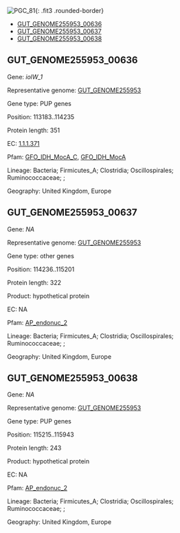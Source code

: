 ![PGC_81](../static/images/Clusters_figure/PGC_81.jpg){: .fit3 .rounded-border}

<ul id="myTab" class="nav nav-tabs">
  <li class="active">
        <a href="#tab1" data-toggle="tab">GUT_GENOME255953_00636</a>
  </li>
<li><a href="#tab2" data-toggle="tab">GUT_GENOME255953_00637</a></li>
<li><a href="#tab3" data-toggle="tab">GUT_GENOME255953_00638</a></li>
</ul>

<div id="myTabContent" class="tab-content">
  <div class="tab-pane fade in active" id="tab1">

<h2 id="GUT_GENOME255953_00636">GUT_GENOME255953_00636</h2>
<p>Gene: <em>iolW_1</em>
<p>Representative genome: <a href="https://www.ebi.ac.uk/metagenomics/genomes/MGYG-HGUT-04022">GUT_GENOME255953</a></p>
<p>Gene type: PUP genes</p>
<p>Position: 113183..114235</p>
<p>Protein length: 351</p>
<p>EC: <a href="https://www.brenda-enzymes.org/enzyme.php?ecno=1.1.1.371">1.1.1.371</a></p>
<p>Pfam: <a href="http://pfam.xfam.org/family/GFO_IDH_MocA_C">GFO_IDH_MocA_C</a>, <a href="http://pfam.xfam.org/family/GFO_IDH_MocA">GFO_IDH_MocA</a></p>
<p>Lineage: Bacteria; Firmicutes_A; Clostridia; Oscillospirales; Ruminococcaceae; ; </p>
<p>Geography: United Kingdom, Europe</p>
  </div>

  <div class="tab-pane fade" id="tab2">

<h2 id="GUT_GENOME255953_00637">GUT_GENOME255953_00637</h2>
<p>Gene: <em>NA</em></p>
<p>Representative genome: <a href="https://www.ebi.ac.uk/metagenomics/genomes/MGYG-HGUT-04022">GUT_GENOME255953</a></p>
<p>Gene type: other genes</p>
<p>Position: 114236..115201</p>
<p>Protein length: 322</p>
<p>Product: hypothetical protein</p>
<p>EC: NA</p>
<p>Pfam: <a href="http://pfam.xfam.org/family/AP_endonuc_2">AP_endonuc_2</a></p>

<p>Lineage: Bacteria; Firmicutes_A; Clostridia; Oscillospirales; Ruminococcaceae; ; </p>
<p>Geography: United Kingdom, Europe</p>

  </div>
  <div class="tab-pane fade" id="tab3">

<h2 id="GUT_GENOME255953_00638">GUT_GENOME255953_00638</h2>
<p>Gene: <em>NA</em></p>
<p>Representative genome: <a href="https://www.ebi.ac.uk/metagenomics/genomes/MGYG-HGUT-04022">GUT_GENOME255953</a></p>
<p>Gene type: PUP genes</p>
<p>Position: 115215..115943</p>
<p>Protein length: 243</p>
<p>Product: hypothetical protein</p>
<p>EC: NA</p>
<p>Pfam: <a href="http://pfam.xfam.org/family/AP_endonuc_2">AP_endonuc_2</a></p>

<p>Lineage: Bacteria; Firmicutes_A; Clostridia; Oscillospirales; Ruminococcaceae; ; </p>
<p>Geography: United Kingdom, Europe</p>

  </div>
</div>
